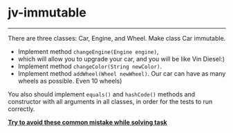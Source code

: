 # jv-immutable


---
There are three classes: Car, Engine, and Wheel. Make class Car immutable.

* Implement method `changeEngine(Engine engine)`, 
* which will allow you to upgrade your car, and you will be like Vin Diesel:)
* Implement method `changeColor(String newColor)`.
* Implement method `addWheel(Wheel newWheel)`. Our car can have as many wheels as possible. Even 10 wheels)

You also should implement `equals()` and `hashCode()` methods and constructor with all arguments in all classes, 
in order for the tests to run correctly.

**[Try to avoid these common mistake while solving task](./checklist.md)**
